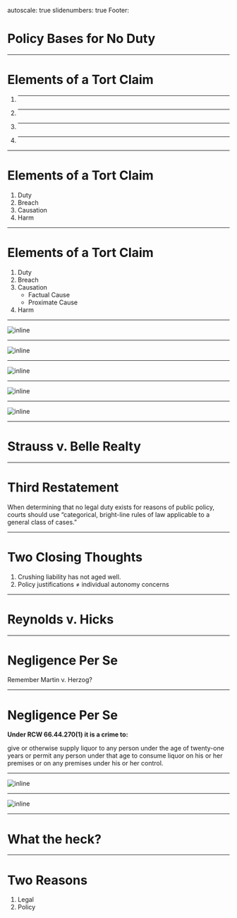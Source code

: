 autoscale: true
slidenumbers: true
Footer: 

# Policy Bases for No Duty


---

# Elements of a Tort Claim

1. __________________
2. __________________
3. __________________
4. __________________

---


# Elements of a Tort Claim

1. Duty
2. Breach
3. Causation
4. Harm

---


# Elements of a Tort Claim

1. Duty
2. Breach
3. Causation
   - Factual Cause
   - Proximate Cause
4. Harm

---

![inline](images/duty-1.jpg)

---

![inline](images/duty-2.jpg)

---

![inline](images/duty-3.jpg)

---

![inline](images/duty-4.jpg)

---

![inline](images/duty-5.jpg)

---


# Strauss v. Belle Realty

---

# Third Restatement

When determining that no legal duty exists for reasons of public policy, courts should use “categorical, bright-line rules of law applicable to a general class of cases.”

---

# Two Closing Thoughts

1. Crushing liability has not aged well.
2. Policy justifications ≠ individual autonomy concerns

---

# Reynolds v. Hicks

---

# Negligence Per Se

Remember Martin v. Herzog?

---

# Negligence Per Se

**Under RCW 66.44.270(1) it is a crime to:**

give or otherwise supply liquor to any person under the age of twenty-one years or permit any person under that age to consume liquor on his or her premises or on any premises under his or her control.

---

![inline](images/reynolds-1.jpg)

---

![inline](images/reynolds-2.jpg)

---

# What the heck?

---

# Two Reasons

1. Legal
2. Policy

